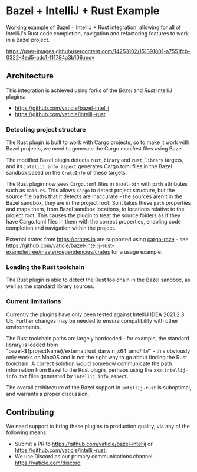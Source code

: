 # Bazel + IntelliJ + Rust Example

Working example of Bazel + IntelliJ + Rust integration, allowing for all of IntelliJ's Rust code completion, navigation and refactoring features to work in a Bazel project.

https://user-images.githubusercontent.com/14253102/151391801-a7551fcb-0322-4ed5-adc1-f11784a3b106.mov

## Architecture

This integration is achieved using forks of the _Bazel_ and _Rust_ IntelliJ plugins:

- https://github.com/vaticle/bazel-intellij
- https://github.com/vaticle/intellij-rust

### Detecting project structure

The Rust plugin is built to work with Cargo projects, so to make it work with Bazel projects, we need to generate the Cargo manifest files using Bazel.

The modified Bazel plugin detects `rust_binary` and `rust_library` targets, and its `intellij_info_aspect` generates Cargo.toml files in the Bazel sandbox based on the `CrateInfo` of these targets.

The Rust plugin now sees `Cargo.toml` files in `bazel-bin` with `path` attributes such as `main.rs`. This allows `cargo` to detect project structure, but the source file paths that it detects are inaccurate - the sources aren't in the Bazel sandbox, they are in the project root. So it takes these `path` properties and maps them, from Bazel sandbox locations, to locations relative to the project root. This causes the plugin to treat the source folders as if they have Cargo.toml files in them with the correct properties, enabling code completion and navigation within the project.

External crates from https://crates.io are supported using [cargo-raze](https://github.com/google/cargo-raze) - see https://github.com/vaticle/bazel-intellij-rust-example/tree/master/dependencies/crates for a usage example.

### Loading the Rust toolchain

The Rust plugin is able to detect the Rust toolchain in the Bazel sandbox, as well as the standard library sources.

### Current limitations

Currently the plugins have only been tested against IntelliJ IDEA 2021.2.3 UE. Further changes may be needed to ensure compatibility with other environments.

The Rust toolchain paths are largely hardcoded - for example, the standard library is loaded from "bazel-${projectName}/external/rust_darwin_x64_amd/lib/" - this obviously only works on MacOS and is not the right way to go about finding the Rust toolchain. A correct solution would somehow communicate the path information from Bazel to the Rust plugin, perhaps using the `xxx-intellij-info.txt` files generated by `intellij_info_aspect`.

The overall architecture of the Bazel support in `intellij-rust` is suboptimal, and warrants a proper discussion.

## Contributing

We need support to bring these plugins to production quality, via any of the following means:

- Submit a PR to https://github.com/vaticle/bazel-intellij or https://github.com/vaticle/intellij-rust;
- We use Discord as our primary communications channel: https://vaticle.com/discord

